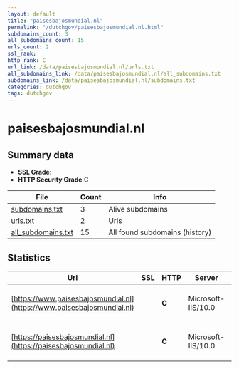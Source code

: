 ```yaml
---
layout: default
title: "paisesbajosmundial.nl"
permalink: "/dutchgov/paisesbajosmundial.nl.html"
subdomains_count: 3
all_subdomains_count: 15
urls_count: 2
ssl_rank: 
http_rank: C
url_link: /data/paisesbajosmundial.nl/urls.txt
all_subdomains_link: /data/paisesbajosmundial.nl/all_subdomains.txt
subdomains_link: /data/paisesbajosmundial.nl/subdomains.txt
categories: dutchgov
tags: dutchgov
---
```



# paisesbajosmundial.nl
## Summary data


 - **SSL Grade**:
 - **HTTP Security Grade**:C


| File       | Count | Info |
|------------|-------|------|
|[subdomains.txt](/DutchGovScope/data/paisesbajosmundial.nl/subdomains.txt)|3|Alive subdomains|
|[urls.txt](/DutchGovScope/data/paisesbajosmundial.nl/urls.txt)|2|Urls|
|[all_subdomains.txt](/DutchGovScope/data/paisesbajosmundial.nl/all_subdomains.txt)|15|All found subdomains (history)|


## Statistics


| Url | SSL | HTTP | Server | Cookie | HSTS | CORS | CTO | CSP | XFO | XXP | RP |FP| Tech |Title |
|--------|-------|-------|------|------|------|------|------|------|------|------|------|------|------|------|
|[https://www.paisesbajosmundial.nl](https://www.paisesbajosmundial.nl)| | **C**|Microsoft-IIS/10.0| |:white_check_mark: | | | | | | :white_check_mark: | |HSTS IIS:10.0 Windows Server|Document Moved|
|[https://paisesbajosmundial.nl](https://paisesbajosmundial.nl)| | **C**|Microsoft-IIS/10.0| |:white_check_mark: | | | | | | :white_check_mark: | |HSTS IIS:10.0 Windows Server|Document Moved|

